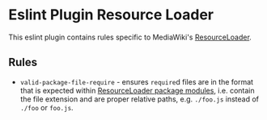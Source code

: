 # Eslint Plugin Resource Loader
This eslint plugin contains rules specific to MediaWiki's [ResourceLoader](https://www.mediawiki.org/wiki/ResourceLoader).

## Rules
* `valid-package-file-require` - ensures `require`d files are in the format that is expected within [ResourceLoader package modules](https://www.mediawiki.org/wiki/ResourceLoader/Package_modules), i.e. contain the file extension and are proper relative paths, e.g. `./foo.js` instead of `./foo` or `foo.js`.
